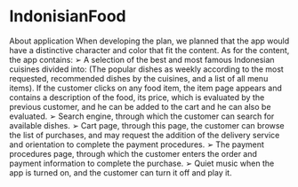 # IndonisianFood
About application
When developing the plan, we planned that the app would have a distinctive character and color 
that fit the content. As for the content, the app contains:
➢ A selection of the best and most famous Indonesian cuisines divided into: (The popular 
dishes as weekly according to the most requested, recommended dishes by the cuisines, 
and a list of all menu items). If the customer clicks on any food item, the item page 
appears and contains a description of the food, its price, which is evaluated by the 
previous customer, and he can be added to the cart and he can also be evaluated.
➢ Search engine, through which the customer can search for available dishes.
➢ Cart page, through this page, the customer can browse the list of purchases, and may 
request the addition of the delivery service and orientation to complete the payment 
procedures.
➢ The payment procedures page, through which the customer enters the order and payment 
information to complete the purchase.
➢ Quiet music when the app is turned on, and the customer can turn it off and play it.

